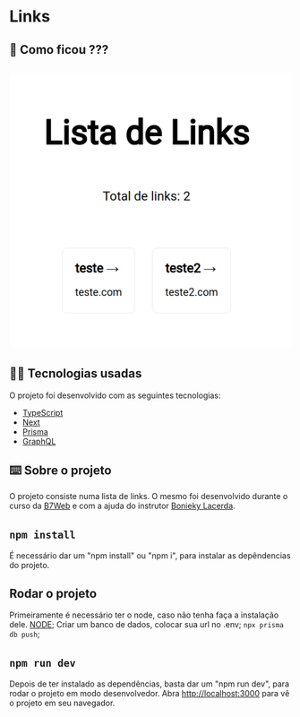 # Links ​

## 👀 Como ficou ???

<img src="./img/link.png" width="600px"></img>
----------

## 🧑‍💻 Tecnologias usadas

O projeto foi desenvolvido com as seguintes tecnologias:
- [TypeScript](https://www.typescriptlang.org/)
- [Next](https://pt-br.reactjs.org/)
- [Prisma](https://www.prisma.io/)
- [GraphQL](https://graphql.org/)

## ⌨️ Sobre o projeto

O projeto consiste numa lista de links. O mesmo foi desenvolvido durante o curso da [B7Web](https://b7web.com.br/fullstack/?ref=I24108426I) e com a ajuda do instrutor [Bonieky Lacerda](https://www.instagram.com/bonieky/).

## `npm install`

É necessário dar um "npm install" ou "npm i", para instalar as depêndencias do projeto.

## Rodar o projeto

Primeiramente é necessário ter o node, caso não tenha faça a instalação dele. [NODE](https://nodejs.org/en/download/);
Criar um banco de dados, colocar sua url no .env;
`npx prisma db push`;

## `npm run dev`

Depois de ter instalado as dependências, basta dar um "npm run dev", para rodar o projeto em modo desenvolvedor. Abra [http://localhost:3000](http://localhost:3000) para vê o projeto em seu navegador.
